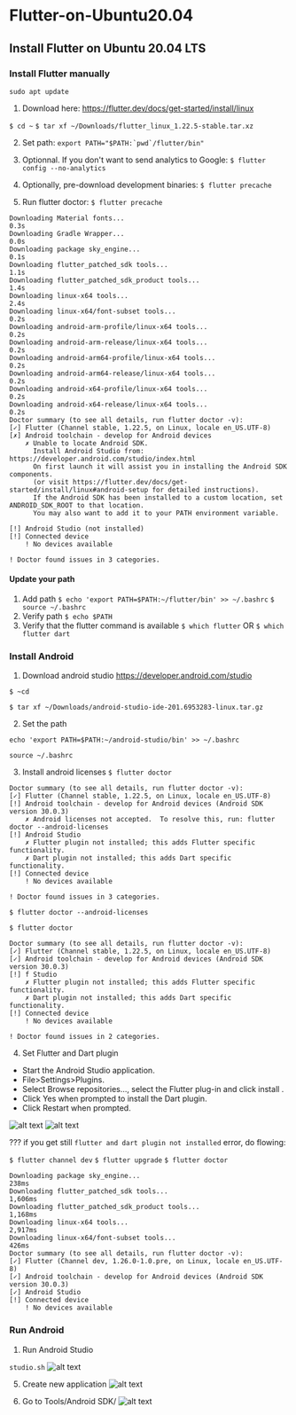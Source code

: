 # Flutter-on-Ubuntu20.04
## Install Flutter on Ubuntu 20.04 LTS

### Install Flutter manually
`sudo apt update`

1. Download here: https://flutter.dev/docs/get-started/install/linux

`$ cd ~`
`$ tar xf ~/Downloads/flutter_linux_1.22.5-stable.tar.xz`

2. Set path:
```export PATH="$PATH:`pwd`/flutter/bin"```

3. Optionnal. If you don't want to send analytics to Google:
`$ flutter config --no-analytics`

4. Optionally, pre-download development binaries:
`$ flutter precache`

5. Run flutter doctor:
`$ flutter precache`

```
Downloading Material fonts...                                       0.3s
Downloading Gradle Wrapper...                                       0.0s
Downloading package sky_engine...                                   0.1s
Downloading flutter_patched_sdk tools...                            1.1s
Downloading flutter_patched_sdk_product tools...                    1.4s
Downloading linux-x64 tools...                                      2.4s
Downloading linux-x64/font-subset tools...                          0.2s
Downloading android-arm-profile/linux-x64 tools...                  0.2s
Downloading android-arm-release/linux-x64 tools...                  0.2s
Downloading android-arm64-profile/linux-x64 tools...                0.2s
Downloading android-arm64-release/linux-x64 tools...                0.2s
Downloading android-x64-profile/linux-x64 tools...                  0.2s
Downloading android-x64-release/linux-x64 tools...                  0.2s
Doctor summary (to see all details, run flutter doctor -v):
[✓] Flutter (Channel stable, 1.22.5, on Linux, locale en_US.UTF-8)
[✗] Android toolchain - develop for Android devices
    ✗ Unable to locate Android SDK.
      Install Android Studio from: https://developer.android.com/studio/index.html
      On first launch it will assist you in installing the Android SDK components.
      (or visit https://flutter.dev/docs/get-started/install/linux#android-setup for detailed instructions).
      If the Android SDK has been installed to a custom location, set ANDROID_SDK_ROOT to that location.
      You may also want to add it to your PATH environment variable.

[!] Android Studio (not installed)
[!] Connected device
    ! No devices available

! Doctor found issues in 3 categories.

```

#### Update your path
1. Add path
`$ echo 'export PATH=$PATH:~/flutter/bin' >> ~/.bashrc`
`$ source ~/.bashrc`
2. Verify path
`$ echo $PATH`
3. Verify that the flutter command is available
`$ which flutter`
OR
`$ which flutter dart`

### Install Android 
1. Download android studio
https://developer.android.com/studio

`$ ~cd`

`$ tar xf ~/Downloads/android-studio-ide-201.6953283-linux.tar.gz`

2. Set the path
   
`echo 'export PATH=$PATH:~/android-studio/bin' >> ~/.bashrc`

`source ~/.bashrc`

3. Install android licenses
`$ flutter doctor`
```
Doctor summary (to see all details, run flutter doctor -v):
[✓] Flutter (Channel stable, 1.22.5, on Linux, locale en_US.UTF-8)
[!] Android toolchain - develop for Android devices (Android SDK version 30.0.3)
    ✗ Android licenses not accepted.  To resolve this, run: flutter doctor --android-licenses
[!] Android Studio
    ✗ Flutter plugin not installed; this adds Flutter specific functionality.
    ✗ Dart plugin not installed; this adds Dart specific functionality.
[!] Connected device
    ! No devices available

! Doctor found issues in 3 categories.
```

`$ flutter doctor --android-licenses`

`$ flutter doctor`

```
Doctor summary (to see all details, run flutter doctor -v):
[✓] Flutter (Channel stable, 1.22.5, on Linux, locale en_US.UTF-8)
[✓] Android toolchain - develop for Android devices (Android SDK version 30.0.3)
[!] f Studio
    ✗ Flutter plugin not installed; this adds Flutter specific functionality.
    ✗ Dart plugin not installed; this adds Dart specific functionality.
[!] Connected device
    ! No devices available

! Doctor found issues in 2 categories.
```

4. Set Flutter and Dart plugin

- Start the Android Studio application.
- File>Settings>Plugins.
- Select Browse repositories…, select the Flutter plug-in and click install .
- Click Yes when prompted to install the Dart plugin.
- Click Restart when prompted.

![alt text](https://github.com/martianvenusian/flutter-on-Ubuntu20.04/blob/main/images/flutter_plug-in_1.png?raw=true)
![alt text](https://github.com/martianvenusian/flutter-on-Ubuntu20.04/blob/main/images/flutter_plug-in_2.png?raw=true)

??? if you get still `flutter and dart plugin not installed` error, do flowing: 

`$ flutter channel dev`
`$ flutter upgrade`
`$ flutter doctor`

```
Downloading package sky_engine...                                  238ms
Downloading flutter_patched_sdk tools...                         1,606ms
Downloading flutter_patched_sdk_product tools...                 1,168ms
Downloading linux-x64 tools...                                   2,917ms
Downloading linux-x64/font-subset tools...                         426ms
Doctor summary (to see all details, run flutter doctor -v):
[✓] Flutter (Channel dev, 1.26.0-1.0.pre, on Linux, locale en_US.UTF-8)
[✓] Android toolchain - develop for Android devices (Android SDK version 30.0.3)
[✓] Android Studio
[!] Connected device
    ! No devices available
```



### Run Android 

1. Run Android Studio 
   
`studio.sh`
![alt text](https://github.com/martianvenusian/flutter-on-Ubuntu20.04/blob/main/images/android_install_1.png?raw=true)

5. Create new application
![alt text](https://github.com/martianvenusian/flutter-on-Ubuntu20.04/blob/main/images/android_new_appicaiton_1.png?raw=true)

6. Go to Tools/Android SDK/
![alt text](https://github.com/martianvenusian/flutter-on-Ubuntu20.04/blob/main/images/android_sdk_1.png?raw=true)